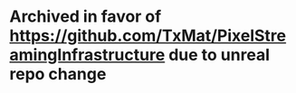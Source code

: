 # Archived in favor of https://github.com/TxMat/PixelStreamingInfrastructure due to unreal repo change

